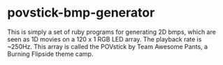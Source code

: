 povstick-bmp-generator
======================

This is simply a set of ruby programs for generating 2D bmps, which are
seen as 1D movies on a 120 x 1 RGB LED array. The playback rate is
~250Hz. This array is called the POVstick by Team Awesome Pants, a
Burning Flipside theme camp.

